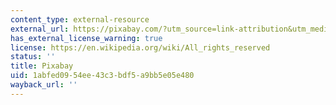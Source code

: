 ```yaml
---
content_type: external-resource
external_url: https://pixabay.com/?utm_source=link-attribution&utm_medium=referral&utm_campaign=image&utm_content=1476525
has_external_license_warning: true
license: https://en.wikipedia.org/wiki/All_rights_reserved
status: ''
title: Pixabay
uid: 1abfed09-54ee-43c3-bdf5-a9bb5e05e480
wayback_url: ''
---
```

